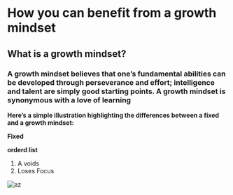 
# How you can benefit from a growth mindset
## What is a growth mindset?
### A growth mindset believes that one’s fundamental abilities can be developed through perseverance and effort; intelligence and talent are simply good starting points. A growth mindset is synonymous with a love of learning

**Here’s a simple illustration highlighting the differences between a fixed and a growth mindset:**

**Fixed**

**orderd list**
1. A voids
2. Loses Focus






![az](https://3kllhk1ibq34qk6sp3bhtox1-wpengine.netdna-ssl.com/wp-content/uploads/2015/11/growth-mindset.png)
